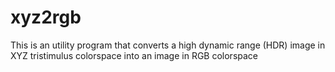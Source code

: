 # xyz2rgb
This is an utility program that converts a high dynamic range (HDR) image in XYZ tristimulus colorspace into an image in RGB colorspace
